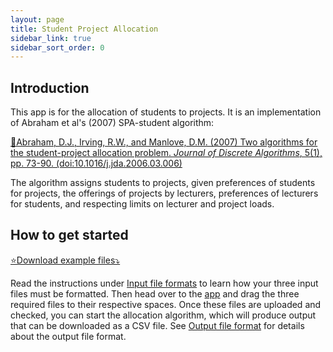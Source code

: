 ```yaml
---
layout: page
title: Student Project Allocation
sidebar_link: true
sidebar_sort_order: 0
---
```


## Introduction

This app is for the allocation of students to projects. It is an implementation of Abraham et al's (2007) SPA-student algorithm:

<a href="http://eprints.gla.ac.uk/3439/" target="_blank">&#128196;Abraham, D.J., Irving, R.W., and Manlove, D.M. (2007) Two algorithms for the student-project allocation problem. <i>Journal of Discrete Algorithms</i>, 5(1), pp. 73-90. (doi:10.1016/j.jda.2006.03.006)</a>


The algorithm assigns students to projects, given preferences of students for projects, the offerings of projects by lecturers, preferences of lecturers for students, and respecting limits on lecturer and project loads.

## How to get started


<a href="https://github.com/richarddmorey/studentProjectAllocation/raw/master/R/studentAllocation/inst/examples/original/allocation_example.zip" target = "_blank">&#11088;Download example files&#10549;</a>

Read the instructions under [Input file formats](/input/) to learn how your three input files must be formatted. Then head over to the [app](/allocate/) and drag the three required files to their respective spaces. Once these files are uploaded and checked, you can start the allocation algorithm, which will produce output that can be downloaded as a CSV file. See [Output file format](/output/) for details about the output file format.
